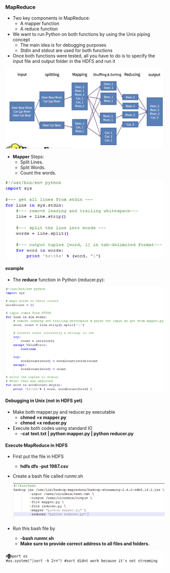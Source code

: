 ### MapReduce  

- Two key components in MapReduce:
  - A mapper function
  - A reduce function
- We want to run Python on both functions by using the Unix piping concept
  - The main idea is for debugging purposes
  - Stdin and stdout are used for both functions
- Once both functions were tested, all you have to do is to specify the input file and output folder in the HDFS and run it

![image-20191112113853768](1.07.04_Python%20in%20Hadoop.assets/image-20191112113853768.png)

- **Mapper** Steps:
  - Split Lines.
  - Split Words.
  - Count the words.

<img src="1.07.04_Python%20in%20Hadoop.assets/image-20191112113913695.png" alt="image-20191112113913695" style="zoom:70%;" />

#### example

- The **reduce** function in Python (reducer.py):

![image-20191112113944003](1.07.04_Python%20in%20Hadoop.assets/image-20191112113944003.png)

#### Debugging in Unix (not in HDFS yet)  

- Make both mapper.py and reducer.py executable
  - **chmod** **+x mapper.py**
  - **chmod** **+x reducer.py**
- Execute both codes using standard IO
  - –**cat** **text.txt** **| python mapper.py | python reducer.py**

#### Execute MapReduce in HDFS  

- First put the file in HDFS
  - **hdfs dfs -put 1987.csv** 

- Create a bash file called runmr.sh

  ![image-20191112114053367](1.07.04_Python%20in%20Hadoop.assets/image-20191112114053367.png)

- Run this bash file by
  - –**bash runmr.sh**
  - **Make sure to provide correct address to all files and folders.** 

![image-20191112125322264](1.07.04_Python%20in%20Hadoop.assets/image-20191112125322264.png)

